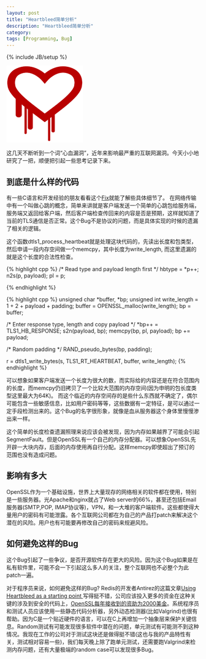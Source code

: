 ```yaml
---
layout: post
title: "Heartbleed简单分析"
description: "Heartbleed简单分析"
category:
tags: [Programming, Bug]
---
```

{% include JB/setup %}

<img src="/images/heartbleed.png" alt="heartbleed" class="img-center" height="200" width="200"/>

这几天不断听到一个词“心血漏洞”，近年来影响最严重的互联网漏洞。今天小小地研究了一把，顺便把引起一些思考记录下来。

## 到底是什么样的代码

有一些C语言和开发经验的朋友看看这个[Fix](https://git.openssl.org/gitweb/?p=openssl.git;a=commitdiff;h=96db9023b881d7cd9f379b0c154650d6c108e9a3;hp=0d7717fc9c83dafab8153cbd5e2180e6e04cc802)就能了解些具体细节了。
在网络传输中有一个叫做心跳的概念，简单来讲就是客户端发送一个简单的心跳包给服务端，服务端又返回给客户端，然后客户端检查传回来的内容是否是预期，这样就知道了当前的TLS通信是否正常。这个Bug不是协议的问题，而是具体实现的时候的遗漏了相关的逻辑。

这个函数dtls1_process_heartbeat就是处理这块代码的，先读出长度和包类型，然后申请一段内存空间做一个memcpy，其中长度为write_length, 而这里遗漏的就是这个长度的合法性检查。

{% highlight cpp %}
/* Read type and payload length first */
      hbtype = *p++;
      n2s(p, payload);
      pl = p;

{% endhighlight %}

{% highlight cpp %}
   unsigned char *buffer, *bp;
   unsigned int write_length = 1 + 2 + payload + padding;
   buffer = OPENSSL_malloc(write_length);
   bp = buffer;

   /* Enter response type, length and copy payload */
   *bp++ = TLS1_HB_RESPONSE;
   s2n(payload, bp);
   memcpy(bp, pl, payload);
   bp += payload;

   /* Random padding */
   RAND_pseudo_bytes(bp, padding);

   r = dtls1_write_bytes(s, TLS1_RT_HEARTBEAT, buffer, write_length);
{% endhighlight %}

可以想象如果客户端发送一个长度为很大的数，而实际给的内容还是在符合范围内的长度，而memcpy仍旧拷贝了一个比较大范围的内存空间(因为申明的包长度类型这里最大为64K)。
而这个临近的内存空间存的是些什么东西就不确定了，偶尔可能包含一些敏感信息，比如用户密码等等，这些数据有一定特征，是可以通过一定手段检测出来的。这个Bug的名字很形象，就像是血从服务器这个身体里慢慢渗出来一样。

这个简单的长度检查遗漏照理来说应该会被发现，因为内存如果越界了可能会引起SegmentFault。但是OpenSSL有一个自己的内存分配器。可以想象OpenSSL先开辟一大块内存，后面的内存使用再自行分配。这样memcpy即使超出了预订的范围也没有造成问题。

## 影响有多大
OpenSSL作为一个基础设施，世界上大量现存的网络相关的软件都在使用，特别是一些服务器。光Apache和nginx就占了Web server的66%，甚至还包括Email服务器(SMTP,POP, IMAP协议等)，VPN，和一大堆的客户端软件。这些都使得大量用户的密码有可能泄露。各个互联网公司都在为自己的产品打patch来解决这个潜在的风险。用户也有可能要再修改自己的密码来规避风险。

## 如何避免这样的Bug
这个Bug引起了一些争议，是否开源软件存在更大的风险。因为这个Bug如果是在私有软件里，可能不会一下引起这么多人的关注，整个互联网也不必整个为此patch一遍。

对于程序员来说，如何避免这样的Bug? Redis的开发者Antirez的这篇文章[Using Heartbleed as a starting point
](http://antirez.com/news/76)写得挺不错，公司应该投入更多的资金在这种关键的涉及到安全的代码上，[OpenSSL每年接收到的资助为2000美金](http://www.solidot.org/story?sid=39112)。系统程序员和测试人员应该使用一些静态代码分析器，另外动态检测器(比如Valgrind)也很有帮助。因为C是一个贴近硬件的语言，可以在C上再增加一个抽象层来保护关键信息。Random测试有可能发现很多软件中潜在的问题，单元测试有可能测不到这种情况。我现在工作的公司对于测试这块还是做得挺不错(这也与我的产品特性有关，测试相对容易一些)，我们每天晚上除了跑单元测试，还需要跑Valgrind来检测内存问题，还有大量极端的random case可以发现很多Bug。
